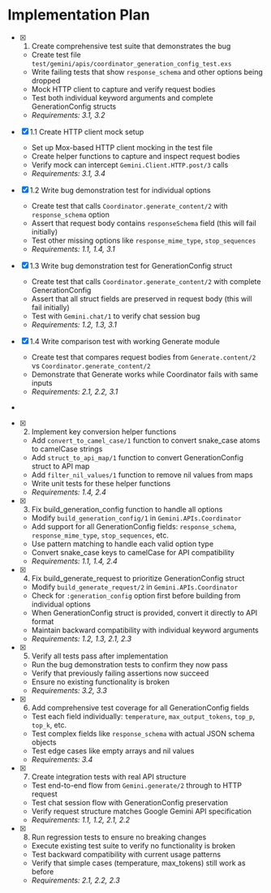 # Implementation Plan

- [x] 1. Create comprehensive test suite that demonstrates the bug





  - Create test file `test/gemini/apis/coordinator_generation_config_test.exs`
  - Write failing tests that show `response_schema` and other options being dropped
  - Mock HTTP client to capture and verify request bodies
  - Test both individual keyword arguments and complete GenerationConfig structs
  - _Requirements: 3.1, 3.2_

- [x] 1.1 Create HTTP client mock setup


  - Set up Mox-based HTTP client mocking in the test file
  - Create helper functions to capture and inspect request bodies
  - Verify mock can intercept `Gemini.Client.HTTP.post/3` calls
  - _Requirements: 3.1, 3.4_

- [x] 1.2 Write bug demonstration test for individual options


  - Create test that calls `Coordinator.generate_content/2` with `response_schema` option
  - Assert that request body contains `responseSchema` field (this will fail initially)
  - Test other missing options like `response_mime_type`, `stop_sequences`
  - _Requirements: 1.1, 1.4, 3.1_

- [x] 1.3 Write bug demonstration test for GenerationConfig struct


  - Create test that calls `Coordinator.generate_content/2` with complete GenerationConfig
  - Assert that all struct fields are preserved in request body (this will fail initially)
  - Test with `Gemini.chat/1` to verify chat session bug
  - _Requirements: 1.2, 1.3, 3.1_

- [x] 1.4 Write comparison test with working Generate module


  - Create test that compares request bodies from `Generate.content/2` vs `Coordinator.generate_content/2`
  - Demonstrate that Generate works while Coordinator fails with same inputs
  - _Requirements: 2.1, 2.2, 3.1_
-

- [x] 2. Implement key conversion helper functions




  - Add `convert_to_camel_case/1` function to convert snake_case atoms to camelCase strings
  - Add `struct_to_api_map/1` function to convert GenerationConfig struct to API map
  - Add `filter_nil_values/1` function to remove nil values from maps
  - Write unit tests for these helper functions
  - _Requirements: 1.4, 2.4_

- [x] 3. Fix build_generation_config function to handle all options





  - Modify `build_generation_config/1` in `Gemini.APIs.Coordinator`
  - Add support for all GenerationConfig fields: `response_schema`, `response_mime_type`, `stop_sequences`, etc.
  - Use pattern matching to handle each valid option type
  - Convert snake_case keys to camelCase for API compatibility
  - _Requirements: 1.1, 1.4, 2.4_

- [x] 4. Fix build_generate_request to prioritize GenerationConfig struct





  - Modify `build_generate_request/2` in `Gemini.APIs.Coordinator`
  - Check for `:generation_config` option first before building from individual options
  - When GenerationConfig struct is provided, convert it directly to API format
  - Maintain backward compatibility with individual keyword arguments
  - _Requirements: 1.2, 1.3, 2.1, 2.3_

- [x] 5. Verify all tests pass after implementation





  - Run the bug demonstration tests to confirm they now pass
  - Verify that previously failing assertions now succeed
  - Ensure no existing functionality is broken
  - _Requirements: 3.2, 3.3_

- [x] 6. Add comprehensive test coverage for all GenerationConfig fields





  - Test each field individually: `temperature`, `max_output_tokens`, `top_p`, `top_k`, etc.
  - Test complex fields like `response_schema` with actual JSON schema objects
  - Test edge cases like empty arrays and nil values
  - _Requirements: 3.4_

- [x] 7. Create integration tests with real API structure





  - Test end-to-end flow from `Gemini.generate/2` through to HTTP request
  - Test chat session flow with GenerationConfig preservation
  - Verify request structure matches Google Gemini API specification
  - _Requirements: 1.1, 1.2, 2.1, 2.2_

- [x] 8. Run regression tests to ensure no breaking changes










  - Execute existing test suite to verify no functionality is broken
  - Test backward compatibility with current usage patterns
  - Verify that simple cases (temperature, max_tokens) still work as before
  - _Requirements: 2.1, 2.2, 2.3_